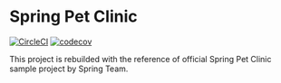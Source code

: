 # Spring Pet Clinic
[![CircleCI](https://circleci.com/gh/the-pragmatic-programmer/abdul-spring-pet-clinic.svg?style=svg)](https://circleci.com/gh/the-pragmatic-programmer/abdul-spring-pet-clinic)
[![codecov](https://codecov.io/gh/the-pragmatic-programmer/abdul-spring-pet-clinic/branch/dev/graph/badge.svg)](https://codecov.io/gh/the-pragmatic-programmer/abdul-spring-pet-clinic)

This project is rebuilded with the reference of official Spring Pet Clinic sample project by Spring Team. 